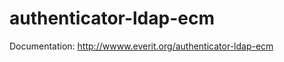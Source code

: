 authenticator-ldap-ecm
======================

Documentation: http://wwww.everit.org/authenticator-ldap-ecm
